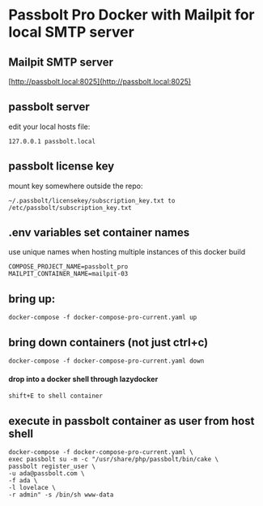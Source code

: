 # Passbolt Pro Docker with Mailpit for local SMTP server

## Mailpit SMTP server
[http://passbolt.local:8025](http://passbolt.local:8025)

## passbolt server

edit your local hosts file: 

`127.0.0.1 passbolt.local`

## passbolt license key

mount key somewhere outside the repo:

`~/.passbolt/licensekey/subscription_key.txt to /etc/passbolt/subscription_key.txt`

## .env variables set container names
use unique names when hosting multiple instances of this docker build

```
COMPOSE_PROJECT_NAME=passbolt_pro
MAILPIT_CONTAINER_NAME=mailpit-03
```

## bring up:

`docker-compose -f docker-compose-pro-current.yaml up`

## bring down containers (not just ctrl+c)

`docker-compose -f docker-compose-pro-current.yaml down`

#### drop into a docker shell through lazydocker 
`shift+E to shell container`

## execute in passbolt container as user from host shell

```
docker-compose -f docker-compose-pro-current.yaml \
exec passbolt su -m -c "/usr/share/php/passbolt/bin/cake \
passbolt register_user \
-u ada@passbolt.com \
-f ada \
-l lovelace \
-r admin" -s /bin/sh www-data
```
